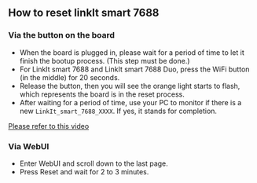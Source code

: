 ## How to reset linkIt smart 7688

### Via the button on the board
* When the board is plugged in, please wait for a period of time to let it finish the bootup process. (This step must be done.)
* For LinkIt smart 7688 and LinkIt smart 7688 Duo, press the WiFi button (in the middle) for 20 seconds.
* Release the button, then you will see the orange light starts to flash, which represents the board is in the reset process. 
* After waiting for a period of time, use your PC to monitor if there is a new `LinkIt_smart_7688_XXXX`. If yes, it stands for completion.

[Please refer to this video](https://www.youtube.com/watch?v=tajIyls6Axw)

### Via WebUI
* Enter WebUI and scroll down to the last page.
* Press Reset and wait for 2 to 3 minutes. 